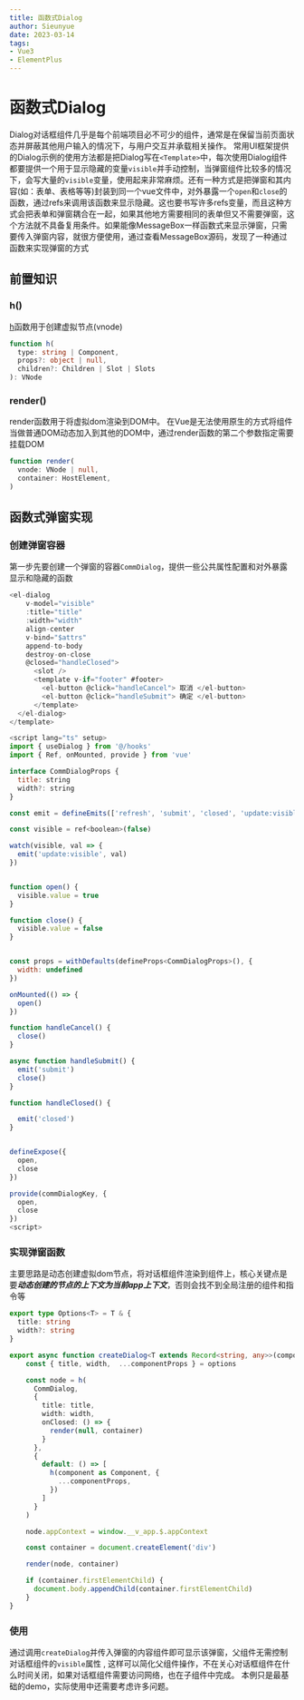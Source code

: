 ```yaml
--- 
title: 函数式Dialog
author: Sieunyue
date: 2023-03-14
tags: 
- Vue3
- ElementPlus
--- 
```


# 函数式Dialog
Dialog对话框组件几乎是每个前端项目必不可少的组件，通常是在保留当前页面状态并屏蔽其他用户输入的情况下，与用户交互并承载相关操作。
常用UI框架提供的Dialog示例的使用方法都是把Dialog写在`<Template>`中，每次使用Dialog组件都要提供一个用于显示隐藏的变量`visible`并手动控制，当弹窗组件比较多的情况下，会写大量的`visible`变量，使用起来非常麻烦。还有一种方式是把弹窗和其内容(如：表单、表格等等)封装到同一个vue文件中，对外暴露一个`open`和`close`的函数，通过refs来调用该函数来显示隐藏。这也要书写许多refs变量，而且这种方式会把表单和弹窗耦合在一起，如果其他地方需要相同的表单但又不需要弹窗，这个方法就不具备复用条件。如果能像MessageBox一样函数式来显示弹窗，只需要传入弹窗内容，就很方便使用，通过查看MessageBox源码，发现了一种通过函数来实现弹窗的方式

## 前置知识
### h()
[h](https://cn.vuejs.org/api/render-function.html#h)函数用于创建虚拟节点(vnode)
```typescript
function h(
  type: string | Component,
  props?: object | null,
  children?: Children | Slot | Slots
): VNode
```
### render()
render函数用于将虚拟dom渲染到DOM中。
在Vue是无法使用原生的方式将组件当做普通DOM动态加入到其他的DOM中，通过render函数的第二个参数指定需要挂载DOM
```typescript
function render(
  vnode: VNode | null, 
  container: HostElement,
)
```

## 函数式弹窗实现
### 创建弹窗容器

第一步先要创建一个弹窗的容器`CommDialog`，提供一些公共属性配置和对外暴露显示和隐藏的函数

```javascript
<el-dialog
    v-model="visible"
    :title="title"
    :width="width"
    align-center
    v-bind="$attrs"
    append-to-body
    destroy-on-close
    @closed="handleClosed">
      <slot />
      <template v-if="footer" #footer>
        <el-button @click="handleCancel"> 取消 </el-button>
        <el-button @click="handleSubmit"> 确定 </el-button>
      </template>
  </el-dialog>
</template>

<script lang="ts" setup>
import { useDialog } from '@/hooks'
import { Ref, onMounted, provide } from 'vue'

interface CommDialogProps {
  title: string
  width?: string
}

const emit = defineEmits(['refresh', 'submit', 'closed', 'update:visible'])

const visible = ref<boolean>(false)

watch(visible, val => {
  emit('update:visible', val)
})


function open() {
  visible.value = true
}

function close() {
  visible.value = false
}


const props = withDefaults(defineProps<CommDialogProps>(), {
  width: undefined
})

onMounted(() => {
  open()
})

function handleCancel() {
  close()
}

async function handleSubmit() {
  emit('submit')
  close()
}

function handleClosed() {

  emit('closed')
}


defineExpose({
  open,
  close
})

provide(commDialogKey, {
  open,
  close
})
<script>
```
### 实现弹窗函数
主要思路是动态创建虚拟dom节点，将对话框组件渲染到组件上，核心关键点是要***动态创建的节点的上下文为当前app上下文***，否则会找不到全局注册的组件和指令等

```typescript
export type Options<T> = T & {
  title: string
  width?: string
}

export async function createDialog<T extends Record<string, any>>(component: Component, options: Options<T['$props']>) {
    const { title, width,  ...componentProps } = options

    const node = h(
      CommDialog,
      {
        title: title,
        width: width,
        onClosed: () => {
          render(null, container)
        }
      },
      {
        default: () => [
          h(component as Component, {
            ...componentProps,
          })
        ]
      }
    )

    node.appContext = window.__v_app.$.appContext

    const container = document.createElement('div')

    render(node, container)

    if (container.firstElementChild) {
      document.body.appendChild(container.firstElementChild)
    }
}

```

### 使用
通过调用`createDialog`并传入弹窗的内容组件即可显示该弹窗，父组件无需控制对话框组件的`visible`属性 , 这样可以简化父组件操作，不在关心对话框组件在什么时间关闭，如果对话框组件需要访问网络，也在子组件中完成。
本例只是最基础的demo，实际使用中还需要考虑许多问题。




